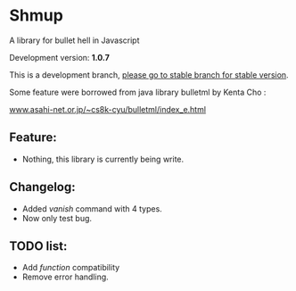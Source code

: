 # Shmup
A library for bullet hell in Javascript

Development version: **1.0.7**

This is a development branch, [please go to stable branch for stable version](https://github.com/Trung0246/Shmup/tree/stable).

Some feature were borrowed from java library bulletml by Kenta Cho :

www.asahi-net.or.jp/~cs8k-cyu/bulletml/index_e.html

## Feature:
* Nothing, this library is currently being write.

## Changelog:
* Added *vanish* command with 4 types.
* Now only test bug.

## TODO list:
* Add *function* compatibility
* Remove error handling.
